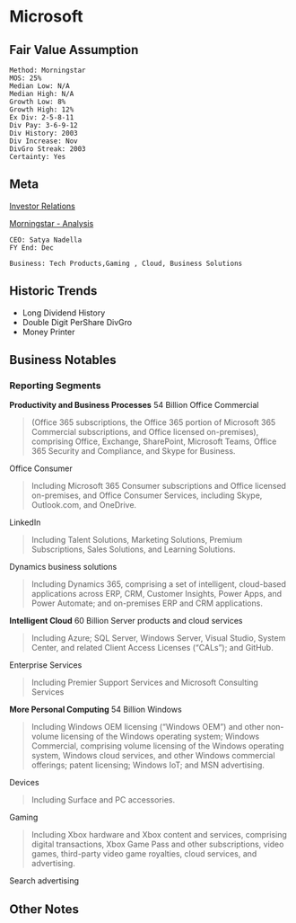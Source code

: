 # Microsoft 
## Fair Value Assumption

```
Method: Morningstar
MOS: 25%
Median Low: N/A
Median High: N/A
Growth Low: 8%
Growth High: 12%
Ex Div: 2-5-8-11
Div Pay: 3-6-9-12
Div History: 2003
Div Increase: Nov
DivGro Streak: 2003
Certainty: Yes
```


## Meta
[Investor Relations](https://www.microsoft.com/en-us/investor)

[Morningstar - Analysis](https://www.morningstar.com/stocks/xnas/msft/analysis)

~~~
CEO: Satya Nadella
FY End: Dec

Business: Tech Products,Gaming , Cloud, Business Solutions
~~~


## Historic Trends
- Long Dividend History
- Double Digit PerShare DivGro
- Money Printer


## Business Notables
### Reporting Segments
**Productivity and Business Processes**
54 Billion
Office Commercial 
> (Office 365 subscriptions, the Office 365 portion of Microsoft 365 Commercial subscriptions, and Office licensed on-premises), comprising Office, Exchange, SharePoint, Microsoft Teams, Office 365 Security and Compliance, and Skype for Business. 

Office Consumer
> Including Microsoft 365 Consumer subscriptions and Office licensed on-premises, and Office Consumer Services, including Skype, Outlook.com, and OneDrive. 

LinkedIn
> Including Talent Solutions, Marketing Solutions, Premium Subscriptions, Sales Solutions, and Learning Solutions. 

Dynamics business solutions
> Including Dynamics 365, comprising a set of intelligent, cloud-based applications across ERP, CRM, Customer Insights, Power Apps, and Power Automate; and on-premises ERP and CRM applications.


**Intelligent Cloud**
60 Billion
Server products and cloud services
> Including Azure; SQL Server, Windows Server, Visual Studio, System Center, and related Client Access Licenses (“CALs”); and GitHub.

Enterprise Services
> Including Premier Support Services and Microsoft Consulting Services


**More Personal Computing**
54 Billion
Windows
> Including Windows OEM licensing (“Windows OEM”) and other non-volume licensing of the Windows operating system; Windows Commercial, comprising volume licensing of the Windows operating system, Windows cloud services, and other Windows commercial offerings; patent licensing; Windows IoT; and MSN advertising.

Devices
> Including Surface and PC accessories.

Gaming
> Including Xbox hardware and Xbox content and services, comprising digital transactions, Xbox Game Pass and other subscriptions, video games, third-party video game royalties, cloud services, and advertising.

Search advertising


## Other Notes

